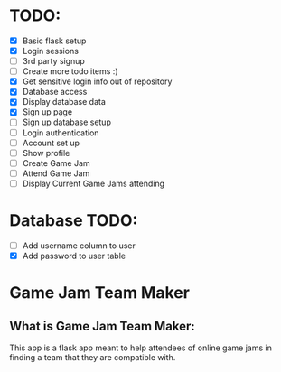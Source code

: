 # TODO:
- [X] Basic flask setup
- [X] Login sessions
- [ ] 3rd party signup
- [ ] Create more todo items :)
- [X] Get sensitive login info out of repository 
- [X] Database access
- [X] Display database data
- [X] Sign up page
- [ ] Sign up database setup
- [ ] Login authentication
- [ ] Account set up
- [ ] Show profile
- [ ] Create Game Jam
- [ ] Attend Game Jam
- [ ] Display Current Game Jams attending

# Database TODO:
- [ ] Add username column to user
- [X] Add password to user table

# Game Jam Team Maker

## What is Game Jam Team Maker:

This app is a flask app meant to help attendees of online game jams in finding a team that they are compatible with.
